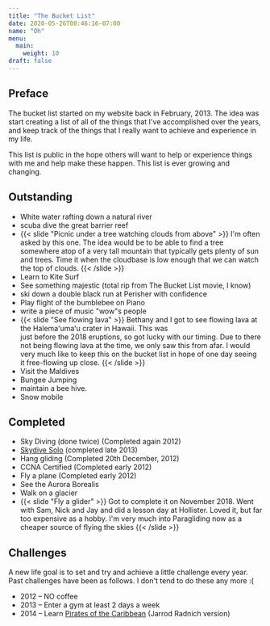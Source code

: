 ```yaml
---
title: "The Bucket List"
date: 2020-05-26T00:46:16-07:00
name: "Oh"
menu:
  main:
    weight: 10
draft: false
---
```


## Preface

The bucket list started on my website back in February, 2013.  The idea was start
creating a list of all of the things that I've accomplished over the years, and keep
track of the things that I really want to achieve and experience in my life.

This list is public in the hope others will want to help or experience things with me
and help make these happen.  This list is ever growing and changing.


## Outstanding
* White water rafting down a natural river
* scuba dive the great barrier reef
* {{< slide "Picnic under a tree watching clouds from above" >}}
I'm often asked by this one.  The idea would be to be able to find a tree somewhere
atop of a very tall mountain that typically gets plenty of sun and trees.  Time it when
the cloudbase is low enough that we can watch the top of clouds.
{{< /slide >}}
* Learn to Kite Surf
* See something majestic (total rip from The Bucket List movie, I know)
* ski down a double black run at Perisher with confidence
* Play flight of the bumblebee on Piano
* write a piece of music "wow"s people
* {{< slide "See flowing lava" >}}
Bethany and I got to see flowing lava at the Halemaʻumaʻu crater in Hawaii.  This was  
just before the 2018 eruptions, so got lucky with our timing.  Due to there not being
flowing lava at the time, we only saw this from afar.  I would very much like to keep
this on the bucket list in hope of one day seeing it free-flowing up close.
{{< /slide >}}
* Visit the Maldives
* Bungee Jumping
* maintain a bee hive.
* Snow mobile

## Completed
* Sky Diving (done twice) (Completed again 2012)
* <a href="https://vimeo.com/87970062">Skydive Solo</a> (completed late 2013)
* Hang gliding (Completed 20th December, 2012)
* CCNA Certified (Completed early 2012)
* Fly a plane (Completed early 2012)
* See the Aurora Borealis
* Walk on a glacier
* {{< slide "Fly a glider" >}}
Got to complete it on November 2018.  Went with Sam, Nick and Jay and did a lesson day
at Hollister.  Loved it, but far too expensive as a hobby.  I'm very much into
Paragliding now as a cheaper source of flying the skies
{{< /slide >}}


## Challenges
A new life goal is to set and try and achieve a little challenge every year. 
Past challenges have been as follows.  I don't tend to do these any more :(

  * <span style="line-height: 13px;">2012 &#8211; NO coffee</span>
  * 2013 &#8211; Enter a gym at least 2 days a week
  * 2014 &#8211; Learn <a href="http://www.youtube.com/watch?v=n4JD-3-UAzM">Pirates of the Caribbean</a> (Jarrod Radnich version)


